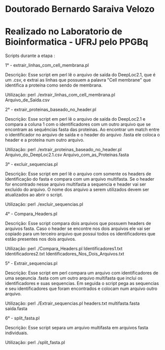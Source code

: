 # Doutorado Bernardo Saraiva Velozo
# Realizado no Laboratorio de Bioinformatica - UFRJ pelo PPGBq

Scripts durante a etapa :

1° - extrair_linhas_com_cell_membrana.pl

Descrição: 
Esse script em perl lê o arquivo de saída do DeepLoc2.1, que é um .csv, e extrai as linhas que possuem a palavra "Cell membrane" que identifica a proteína como sendo de membrana.

Utilização:
perl ./extrair_linhas_com_cell_membrana.pl Arquivo_de_Saída.csv

2° - extrair_proteinas_baseado_no_header.pl

Descrição: 
Esse script em perl lê o arquivo de saída do DeepLoc2.1 e compara a coluna 1 com o identificadores com um outro arquivo que se encontram as sequências fasta das proteínas. Ao encontrar um match entre o identificador no arquivo de saída e o header do arquivo .fasta ele coloca o header e a proteína num outro arquivo.

Utilização:
perl ./extrair_proteinas_baseado_no_header.pl Arquivo_do_DeepLoc2.1.csv Arquivo_com_as_Proteínas.fasta

3° - excluir_sequencias.pl

Descrição:
Esse script em perl lê o arquivo com somente os headers de identificação do fasta e compara com um arquivo multifasta. Se o header for encontrado nesse arquivo multifasta a sequencia e header vai ser excluido do arquivo. O nome dos arquivo a serem utilizados devem ser atualizados ao abrir o script.

Utilização:
perl ./excluir_sequencias.pl

4° - Compara_Headers.pl

Descrição:
Esse script compara dois arquivos que possuem headers de arquivos fasta. Caso o header se encontre nos dois arquivos ele vai ser copiado para um terceiro arquivo que possui todos os identificadores que estão presentes nos dois arquivos.

Utilização:
perl ./Compara_Headers.pl Identificadores1.txt Identificadores2.txt Identificadores_Nos_Dois_Arquivos.txt

5° - Extrair_sequencias.pl

Descrição:
Esse script em perl compara um arquivo com identificadores de uma seqeuncia .fasta com um outro arquivo multifasta que inclui os identificadores e suas sequencias. Em seguida o script pega as sequencias e seu identificadores que foram encontrados e colocam num arquivo outro arquivo.

Utilização:
perl ./Extrair_sequencias.pl headers.txt multifasta.fasta saida.fasta

6° - split_fasta.pl

Descrição:
Esse script separa um arquivo multifasta em arquivos fasta individuais.

Utilização:
perl ./split_fasta.pl
